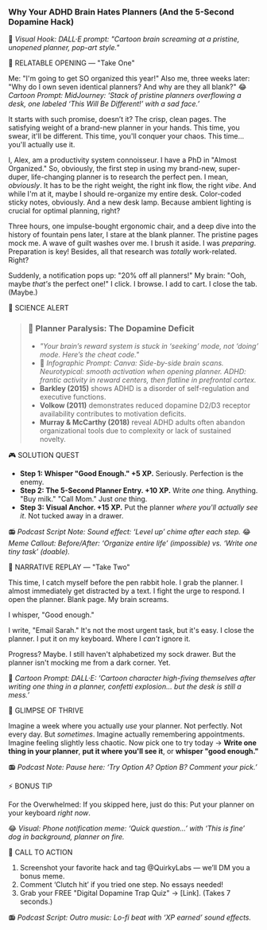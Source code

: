 ### **Why Your ADHD Brain Hates Planners (And the 5-Second Dopamine Hack)**

🎨 *Visual Hook: DALL·E prompt: "Cartoon brain screaming at a pristine, unopened planner, pop-art style."*

📖 RELATABLE OPENING — "Take One"

Me: "I'm going to get SO organized this year!"
Also me, three weeks later: "Why do I own seven identical planners? And why are they all blank?"
😂 *Cartoon Prompt: MidJourney: ‘Stack of pristine planners overflowing a desk, one labeled ‘This Will Be Different!’ with a sad face.’*

It starts with such promise, doesn’t it? The crisp, clean pages. The satisfying weight of a brand-new planner in your hands. This time, you swear, it'll be different. This time, you'll conquer your chaos. This time... you'll actually use it.

I, Alex, am a productivity system connoisseur. I have a PhD in "Almost Organized." So, obviously, the first step in using my brand-new, super-duper, life-changing planner is to research the perfect pen. I mean, *obviously*. It has to be the right weight, the right ink flow, the right *vibe*. And while I'm at it, maybe I should re-organize my entire desk. Color-coded sticky notes, obviously. And a new desk lamp. Because ambient lighting is crucial for optimal planning, right?

Three hours, one impulse-bought ergonomic chair, and a deep dive into the history of fountain pens later, I stare at the blank planner. The pristine pages mock me. A wave of guilt washes over me. I brush it aside. I was *preparing*. Preparation is key! Besides, all that research was *totally* work-related. Right?

Suddenly, a notification pops up: "20% off all planners!" My brain: "Ooh, maybe *that's* the perfect one!" I click. I browse. I add to cart. I close the tab. (Maybe.)

🔬 SCIENCE ALERT

> ### 🧠 Planner Paralysis: The Dopamine Deficit
> - *"Your brain’s reward system is stuck in ‘seeking’ mode, not ‘doing’ mode. Here’s the cheat code."*
> - 🎨 *Infographic Prompt: Canva: Side-by-side brain scans. Neurotypical: smooth activation when opening planner. ADHD: frantic activity in reward centers, then flatline in prefrontal cortex.*
> - **Barkley (2015)** shows ADHD is a disorder of self-regulation and executive functions.
> - **Volkow (2011)** demonstrates reduced dopamine D2/D3 receptor availability contributes to motivation deficits.
> - **Murray & McCarthy (2018)** reveal ADHD adults often abandon organizational tools due to complexity or lack of sustained novelty.

🎮 SOLUTION QUEST

- **Step 1: Whisper "Good Enough." +5 XP.** Seriously. Perfection is the enemy.
- **Step 2: The 5-Second Planner Entry. +10 XP.** Write *one* thing. Anything. "Buy milk." "Call Mom." Just *one* thing.
- **Step 3: Visual Anchor. +15 XP.** Put the planner *where you'll actually see it*. Not tucked away in a drawer.

📻 *Podcast Script Note: Sound effect: ‘Level up’ chime after each step.*
😂 *Meme Callout: Before/After: ‘Organize entire life’ (impossible) vs. ‘Write one tiny task’ (doable).*

🔄 NARRATIVE REPLAY — "Take Two"

This time, I catch myself before the pen rabbit hole. I grab the planner. I almost immediately get distracted by a text. I fight the urge to respond. I open the planner. Blank page. My brain screams.

I whisper, "Good enough."

I write, "Email Sarah." It's not the most urgent task, but it's easy. I close the planner. I put it on my keyboard. Where I *can't* ignore it.

Progress? Maybe. I still haven't alphabetized my sock drawer. But the planner isn't mocking me from a dark corner. Yet.

🎨 *Cartoon Prompt: DALL·E: ‘Cartoon character high-fiving themselves after writing one thing in a planner, confetti explosion… but the desk is still a mess.’*

🌟 GLIMPSE OF THRIVE

Imagine a week where you actually *use* your planner. Not perfectly. Not every day. But *sometimes*. Imagine actually remembering appointments. Imagine feeling slightly less chaotic. Now pick one to try today → **Write one thing in your planner**, **put it where you'll see it**, or **whisper "good enough."**

📻 *Podcast Note: Pause here: ‘Try Option A? Option B? Comment your pick.’*

⚡ BONUS TIP

For the Overwhelmed: If you skipped here, just do this: Put your planner on your keyboard *right now*.

😂 *Visual: Phone notification meme: ‘Quick question…’ with ‘This is fine’ dog in background, planner on fire.*

📢 CALL TO ACTION

1. Screenshot your favorite hack and tag @QuirkyLabs — we’ll DM you a bonus meme.
2. Comment ‘Clutch hit’ if you tried one step. No essays needed!
3. Grab your FREE "Digital Dopamine Trap Quiz" → [Link]. (Takes 7 seconds.)

📻 *Podcast Script: Outro music: Lo-fi beat with ‘XP earned’ sound effects.*